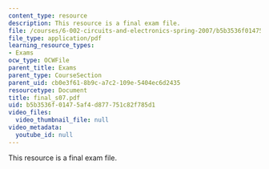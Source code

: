 ```yaml
---
content_type: resource
description: This resource is a final exam file.
file: /courses/6-002-circuits-and-electronics-spring-2007/b5b3536f01475af4d877751c82f785d1_final_s07.pdf
file_type: application/pdf
learning_resource_types:
- Exams
ocw_type: OCWFile
parent_title: Exams
parent_type: CourseSection
parent_uid: cb0e3f61-8b9c-a7c2-109e-5404ec6d2435
resourcetype: Document
title: final_s07.pdf
uid: b5b3536f-0147-5af4-d877-751c82f785d1
video_files:
  video_thumbnail_file: null
video_metadata:
  youtube_id: null
---
```

This resource is a final exam file.

